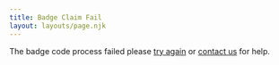 ```yaml
---
title: Badge Claim Fail
layout: layouts/page.njk
---
```

The badge code process failed please [try again](/badge-claim/) or [contact us](/contact-us/) for help.